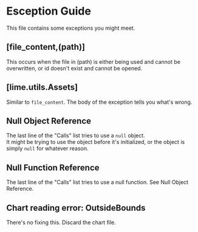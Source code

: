 # Esception Guide
This file contains some exceptions you might meet.

## [file_content,(path)]
This occurs when the file in (path) is either being used and cannot be overwritten, or id doesn't exist and cannot be opened.

## [lime.utils.Assets]
Similar to `file_content`. The body of the exception tells you what's wrong.

## Null Object Reference
The last line of the "Calls" list tries to use a `null` object.  
It might be trying to use the object before it's initialized, or the object is simply `null` for whatever reason.

## Null Function Reference
The last line of the "Calls" list tries to use a null function. See Null Object Reference.

## Chart reading error: OutsideBounds
There's no fixing this. Discard the chart file.
